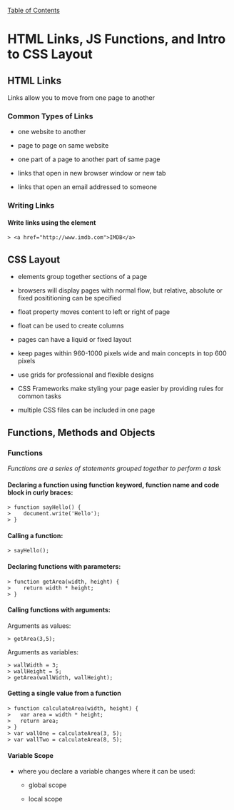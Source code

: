 [Table of Contents](https://peterjast.github.io/reading-notes/)

# **HTML Links, JS Functions, and Intro to CSS Layout**

## HTML Links

Links allow you to move from one page to another

### Common Types of Links

* one website to another

* page to page on same website

* one part of a page to another part of same page

* links that open in new browser window or new tab

* links that open an email addressed to someone

### Writing Links

#### Write links using the <a> element

    > <a href="http://www.imdb.com">IMDB</a>

## CSS Layout

* elements group together sections of a page

* browsers will display pages with normal flow, but relative, absolute or fixed posititioning can be specified

* float property moves content to left or right of page

* float can be used to create columns

* pages can have a liquid or fixed layout

* keep pages within 960-1000 pixels wide and main concepts in top 600 pixels

* use grids for professional and flexible designs

* CSS Frameworks make styling your page easier by providing rules for common tasks

* multiple CSS files can be included in one page

## Functions, Methods and Objects

### Functions
  
*Functions are a series of statements grouped together to perform a task*

#### Declaring a function using function keyword, function name and code block in curly braces:

    > function sayHello() {
    >    document.write('Hello');
    > }

#### Calling a function:

    > sayHello();

#### Declaring functions with **parameters**:

    > function getArea(width, height) {
    >    return width * height;
    > }

#### Calling functions with **arguments**:

Arguments as values:

    > getArea(3,5);

Arguments as variables:

    > wallWidth = 3;
    > wallHeight = 5;
    > getArea(wallWidth, wallHeight);

#### Getting a single value from a function

    > function calculateArea(width, height) {
    >   var area = width * height;
    >   return area;        
    > }
    > var wallOne = calculateArea(3, 5);
    > var wallTwo = calculateArea(8, 5);

#### Variable Scope

* where you declare a variable changes where it can be used:
  
  * global scope
  
  * local scope
  